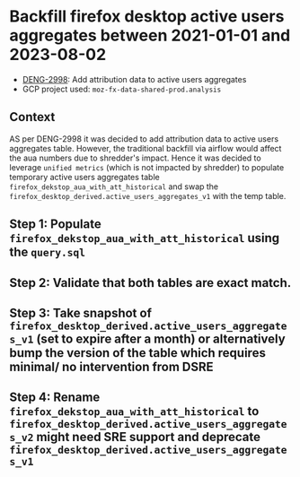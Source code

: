 # Backfill firefox desktop active users aggregates between 2021-01-01 and 2023-08-02

  - [DENG-2998](https://mozilla-hub.atlassian.net/browse/DS-2998): Add attribution data to active users aggregates
  - GCP project used:  `moz-fx-data-shared-prod.analysis`


## Context

AS per DENG-2998 it was decided to add attribution data to active users aggregates table. However, the traditional backfill via airflow would affect the aua numbers due to shredder's impact. Hence it was decided to leverage `unified metrics` (which is not impacted by shredder)
to populate temporary active users aggregates table `firefox_dekstop_aua_with_att_historical` and swap the `firefox_desktop_derived.active_users_aggregates_v1` with the temp table.

## Step 1:  Populate  `firefox_dekstop_aua_with_att_historical` using the `query.sql`

## Step 2:  Validate that both tables are exact match.

## Step 3: Take snapshot of `firefox_desktop_derived.active_users_aggregates_v1` (set to expire after a month) or alternatively bump the version of the table which requires minimal/ no intervention from DSRE

## Step 4: Rename `firefox_dekstop_aua_with_att_historical` to `firefox_desktop_derived.active_users_aggregates_v2` might need SRE support and deprecate `firefox_desktop_derived.active_users_aggregates_v1`
